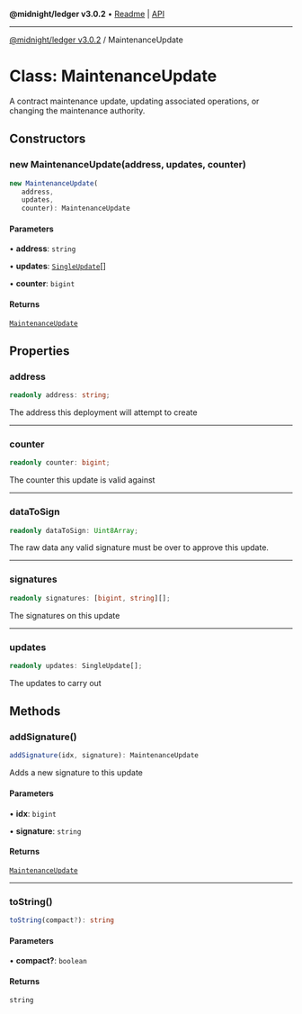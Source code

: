 **@midnight/ledger v3.0.2** • [Readme](../README.md) \| [API](../globals.md)

***

[@midnight/ledger v3.0.2](../README.md) / MaintenanceUpdate

# Class: MaintenanceUpdate

A contract maintenance update, updating associated operations, or
changing the maintenance authority.

## Constructors

### new MaintenanceUpdate(address, updates, counter)

```ts
new MaintenanceUpdate(
   address, 
   updates, 
   counter): MaintenanceUpdate
```

#### Parameters

• **address**: `string`

• **updates**: [`SingleUpdate`](../type-aliases/SingleUpdate.md)[]

• **counter**: `bigint`

#### Returns

[`MaintenanceUpdate`](MaintenanceUpdate.md)

## Properties

### address

```ts
readonly address: string;
```

The address this deployment will attempt to create

***

### counter

```ts
readonly counter: bigint;
```

The counter this update is valid against

***

### dataToSign

```ts
readonly dataToSign: Uint8Array;
```

The raw data any valid signature must be over to approve this update.

***

### signatures

```ts
readonly signatures: [bigint, string][];
```

The signatures on this update

***

### updates

```ts
readonly updates: SingleUpdate[];
```

The updates to carry out

## Methods

### addSignature()

```ts
addSignature(idx, signature): MaintenanceUpdate
```

Adds a new signature to this update

#### Parameters

• **idx**: `bigint`

• **signature**: `string`

#### Returns

[`MaintenanceUpdate`](MaintenanceUpdate.md)

***

### toString()

```ts
toString(compact?): string
```

#### Parameters

• **compact?**: `boolean`

#### Returns

`string`
